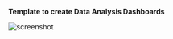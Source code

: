 **Template to create Data Analysis Dashboards**

![screenshot](https://user-images.githubusercontent.com/36013108/214686504-bccf447b-cd02-4923-a09b-7a631556519d.png)
